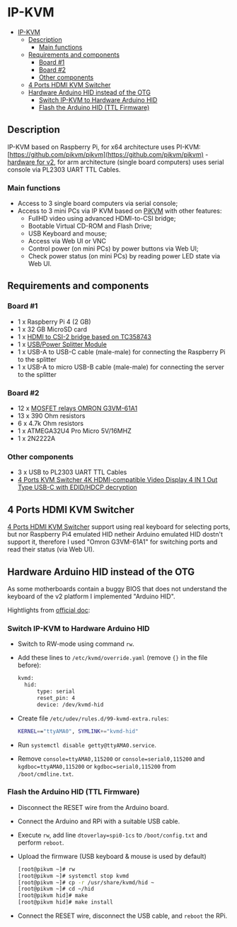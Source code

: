 # IP-KVM

- [IP-KVM](#ip-kvm)
  - [Description](#description)
    - [Main functions](#main-functions)
  - [Requirements and components](#requirements-and-components)
    - [Board #1](#board-1)
    - [Board #2](#board-2)
    - [Other components](#other-components)
  - [4 Ports HDMI KVM Switcher](#4-ports-hdmi-kvm-switcher)
  - [Hardware Arduino HID instead of the OTG](#hardware-arduino-hid-instead-of-the-otg)
    - [Switch IP-KVM to Hardware Arduino HID](#switch-ip-kvm-to-hardware-arduino-hid)
    - [Flash the Arduino HID (TTL Firmware)](#flash-the-arduino-hid-ttl-firmware)

## Description

IP-KVM based on Raspberry Pi, for x64 architecture uses PI-KVM: [https://github.com/pikvm/pikvm](https://github.com/pikvm/pikvm) - [hardware for v2](https://github.com/pikvm/pikvm#hardware-for-v2), for arm architecture (single board computers) uses serial console via PL2303 UART TTL Cables.

### Main functions

- Access to 3 single board computers via serial console;
- Access to 3 mini PCs via IP KVM based on [PiKVM](https://github.com/pikvm/pikvm) with other features:
  - FullHD video using advanced HDMI-to-CSI bridge;
  - Bootable Virtual CD-ROM and Flash Drive;
  - USB Keyboard and mouse;
  - Access via Web UI or VNC
  - Control power (on mini PCs) by power buttons via Web UI;
  - Check power status (on mini PCs) by reading power LED state via Web UI.

## Requirements and components

### Board #1

- 1 x Raspberry Pi 4 (2 GB)
- 1 x 32 GB MicroSD card
- 1 x [HDMI to CSI-2 bridge based on TC358743](https://www.aliexpress.com/item/4000102166176.html)
- 1 x [USB/Power Splitter Module](https://www.pishop.us/product/usb-pwr-splitter/)
- 1 x USB-A to USB-C cable (male-male) for connecting the Raspberry Pi to the splitter
- 1 x USB-A to micro USB-B cable (male-male) for connecting the server to the splitter

### Board #2

- 12 x [MOSFET relays OMRON G3VM-61A1](https://www.aliexpress.com/item/1005001989679623.html?spm=a2g0s.9042311.0.0.27424c4dnmIQ2j)
- 13 x 390 Ohm resistors
- 6 x 4.7k Ohm resistors
- 1 x ATMEGA32U4 Pro Micro 5V/16MHZ
- 1 x 2N2222A

### Other components

- 3 x USB to PL2303 UART TTL Cables
- [4 Ports KVM Switcher 4K HDMI-compatible Video Display 4 IN 1 Out Type USB-C with EDID/HDCP decryption](https://www.aliexpress.com/item/1005001873550202.html?spm=a2g0s.9042311.0.0.49584c4dNbLu7M)

## 4 Ports HDMI KVM Switcher

[4 Ports HDMI KVM Switcher](https://www.aliexpress.com/item/1005001873550202.html?spm=a2g0s.9042311.0.0.49584c4dNbLu7M) support using real keyboard for selecting ports, but nor Raspberry Pi4 emulated HID netheir Arduino emulated HID dostn't support it, therefore I used "Omron G3VM-61A1" for switching ports and read their status (via Web UI).

## Hardware Arduino HID instead of the OTG

As some motherboards contain a buggy BIOS that does not understand the keyboard of the v2 platform I implemented "Arduino HID".

Hightlights from [official doc](https://github.com/pikvm/pikvm/blob/master/pages/arduino_hid.md):

### Switch IP-KVM to Hardware Arduino HID

- Switch to RW-mode using command `rw`.
- Add these lines to `/etc/kvmd/override.yaml` (remove `{}` in the file before):

  ```bash
  kvmd:
    hid:
        type: serial
        reset_pin: 4
        device: /dev/kvmd-hid
  ```

- Create file `/etc/udev/rules.d/99-kvmd-extra.rules`:
  
  ```bash
  KERNEL=="ttyAMA0", SYMLINK+="kvmd-hid"
  ```

- Run `systemctl disable getty@ttyAMA0.service`.
- Remove `console=ttyAMA0,115200` or `console=serial0,115200` and `kgdboc=ttyAMA0,115200` or `kgdboc=serial0,115200` from `/boot/cmdline.txt`.

### Flash the Arduino HID (TTL Firmware)

- Disconnect the RESET wire from the Arduino board.
- Connect the Arduino and RPi with a suitable USB cable.
- Execute `rw`, add line `dtoverlay=spi0-1cs` to `/boot/config.txt` and perform `reboot`.
- Upload the firmware (USB keyboard & mouse is used by default)
  
  ```bash
  [root@pikvm ~]# rw
  [root@pikvm ~]# systemctl stop kvmd
  [root@pikvm ~]# cp -r /usr/share/kvmd/hid ~
  [root@pikvm ~]# cd ~/hid
  [root@pikvm hid]# make
  [root@pikvm hid]# make install
  ```

- Connect the RESET wire, disconnect the USB cable, and `reboot` the RPi.
